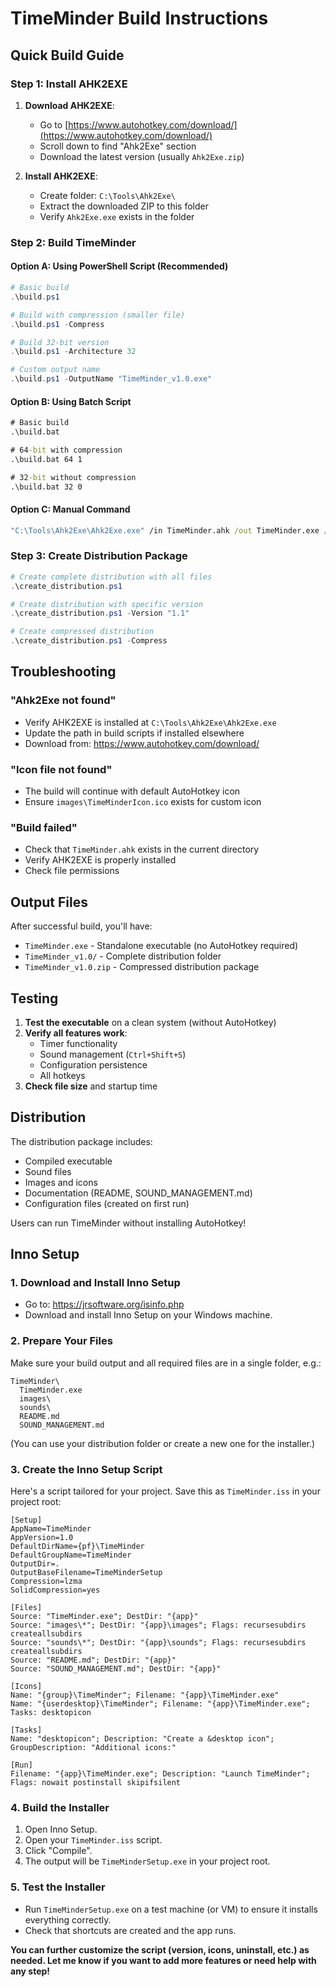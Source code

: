 # TimeMinder Build Instructions

## Quick Build Guide

### Step 1: Install AHK2EXE

1. **Download AHK2EXE**:
   - Go to [https://www.autohotkey.com/download/](https://www.autohotkey.com/download/)
   - Scroll down to find "Ahk2Exe" section
   - Download the latest version (usually `Ahk2Exe.zip`)

2. **Install AHK2EXE**:
   - Create folder: `C:\Tools\Ahk2Exe\`
   - Extract the downloaded ZIP to this folder
   - Verify `Ahk2Exe.exe` exists in the folder

### Step 2: Build TimeMinder

#### Option A: Using PowerShell Script (Recommended)
```powershell
# Basic build
.\build.ps1

# Build with compression (smaller file)
.\build.ps1 -Compress

# Build 32-bit version
.\build.ps1 -Architecture 32

# Custom output name
.\build.ps1 -OutputName "TimeMinder_v1.0.exe"
```

#### Option B: Using Batch Script
```cmd
# Basic build
.\build.bat

# 64-bit with compression
.\build.bat 64 1

# 32-bit without compression
.\build.bat 32 0
```

#### Option C: Manual Command
```cmd
"C:\Tools\Ahk2Exe\Ahk2Exe.exe" /in TimeMinder.ahk /out TimeMinder.exe /icon images\TimeMinderIcon.ico /bin 64 /compress 1
```

### Step 3: Create Distribution Package

```powershell
# Create complete distribution with all files
.\create_distribution.ps1

# Create distribution with specific version
.\create_distribution.ps1 -Version "1.1"

# Create compressed distribution
.\create_distribution.ps1 -Compress
```

## Troubleshooting

### "Ahk2Exe not found"
- Verify AHK2EXE is installed at `C:\Tools\Ahk2Exe\Ahk2Exe.exe`
- Update the path in build scripts if installed elsewhere
- Download from: https://www.autohotkey.com/download/

### "Icon file not found"
- The build will continue with default AutoHotkey icon
- Ensure `images\TimeMinderIcon.ico` exists for custom icon

### "Build failed"
- Check that `TimeMinder.ahk` exists in the current directory
- Verify AHK2EXE is properly installed
- Check file permissions

## Output Files

After successful build, you'll have:
- `TimeMinder.exe` - Standalone executable (no AutoHotkey required)
- `TimeMinder_v1.0/` - Complete distribution folder
- `TimeMinder_v1.0.zip` - Compressed distribution package

## Testing

1. **Test the executable** on a clean system (without AutoHotkey)
2. **Verify all features work**:
   - Timer functionality
   - Sound management (`Ctrl+Shift+S`)
   - Configuration persistence
   - All hotkeys
3. **Check file size** and startup time

## Distribution

The distribution package includes:
- Compiled executable
- Sound files
- Images and icons
- Documentation (README, SOUND_MANAGEMENT.md)
- Configuration files (created on first run)

Users can run TimeMinder without installing AutoHotkey! 

## Inno Setup

### 1. Download and Install Inno Setup

- Go to: https://jrsoftware.org/isinfo.php
- Download and install Inno Setup on your Windows machine.

### 2. Prepare Your Files

Make sure your build output and all required files are in a single folder, e.g.:
```
TimeMinder\
  TimeMinder.exe
  images\
  sounds\
  README.md
  SOUND_MANAGEMENT.md
```
(You can use your distribution folder or create a new one for the installer.)

### 3. Create the Inno Setup Script

Here's a script tailored for your project. Save this as `TimeMinder.iss` in your project root:

```inno
[Setup]
AppName=TimeMinder
AppVersion=1.0
DefaultDirName={pf}\TimeMinder
DefaultGroupName=TimeMinder
OutputDir=.
OutputBaseFilename=TimeMinderSetup
Compression=lzma
SolidCompression=yes

[Files]
Source: "TimeMinder.exe"; DestDir: "{app}"
Source: "images\*"; DestDir: "{app}\images"; Flags: recursesubdirs createallsubdirs
Source: "sounds\*"; DestDir: "{app}\sounds"; Flags: recursesubdirs createallsubdirs
Source: "README.md"; DestDir: "{app}"
Source: "SOUND_MANAGEMENT.md"; DestDir: "{app}"

[Icons]
Name: "{group}\TimeMinder"; Filename: "{app}\TimeMinder.exe"
Name: "{userdesktop}\TimeMinder"; Filename: "{app}\TimeMinder.exe"; Tasks: desktopicon

[Tasks]
Name: "desktopicon"; Description: "Create a &desktop icon"; GroupDescription: "Additional icons:"

[Run]
Filename: "{app}\TimeMinder.exe"; Description: "Launch TimeMinder"; Flags: nowait postinstall skipifsilent
```

### 4. Build the Installer

1. Open Inno Setup.
2. Open your `TimeMinder.iss` script.
3. Click "Compile".
4. The output will be `TimeMinderSetup.exe` in your project root.

### 5. Test the Installer

- Run `TimeMinderSetup.exe` on a test machine (or VM) to ensure it installs everything correctly.
- Check that shortcuts are created and the app runs.

**You can further customize the script (version, icons, uninstall, etc.) as needed. Let me know if you want to add more features or need help with any step!** 